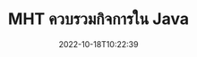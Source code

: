 ---
############################# Static ############################
layout: "auto-gen-merge"
date: 2022-10-18T10:22:39
draft: false
otherformats: mhtml odp ods odt one otp ott pdf pps ppsx ppt pptx rtf tex vdx vsdm

############################# Head ############################
head_title: "รวม MHT ไฟล์ผ่าน Java & J2SE Documents Merger API"
head_description: "รวมไฟล์ MHT หลายไฟล์ใน Java โดยใช้ API การรวมเอกสารกับข้อมูล สไตล์ และการจัดรูปแบบทั้งหมดเป็นเอกสารต้นทาง"

############################# Header ############################
title: "MHT ควบรวมกิจการใน Java"
description: "รวม MHT กับโค้ด Java สองสามบรรทัด"
bg_image: "https://cms.admin.containerize.com/templates/aspose/App_Themes/V3/images/bg/header1.png"
bg_overlay: false
button:
    enable: true
    icon: "fas fa-arrow-down"
    label: "ดาวน์โหลด ทดลองใช้ฟรี"
    link: "https://downloads.groupdocs.com/merger/java"

############################# SubMenu ############################
submenu:
    enable: true

    left:
        img_alt: "GroupDocs.Merger for Java"
        image: "https://cms.admin.containerize.com/templates/groupdocs/images/product-logos/90x90-noborder/groupdocs-merger-java.png"
        product: "GroupDocs.Merger"
        platform: "Java"

    middle:
        button:

            # button loop
            - link: "https://apireference.groupdocs.com/merger/java"
              text: "การอ้างอิง API"

            # button loop
            - link: "https://github.com/groupdocs-merger"
              text: "ตัวอย่างโค้ด"

            # button loop
            - link: "https://products.groupdocs.app/merger/family"
              text: "การสาธิตสด"

            # button loop
            - link: "https://purchase.groupdocs.com/pricing/merger/java"
              text: "ราคา"

    right:
        link_download: "https://downloads.groupdocs.com/merger"
        link_learn: "https://docs.groupdocs.com/merger/java"
        link_buy: "https://purchase.groupdocs.com"

############################# About ############################
about:
    enable: true
    title: "เกี่ยวกับ GroupDocs.Merger for Java API"
    content: |
        [GroupDocs.Merger for Java](/th/merger/java/) มอบโซลูชันที่สะดวกในการรวม PDF, Microsoft Office (Word, Excel, PowerPoint, OneNote), OpenDocument, HTML, รูปภาพ และ เอกสารอื่นๆ จำนวนมากเป็นไฟล์เดียวภายในแอปพลิเคชัน Java GroupDocs.Merger จะช่วยประหยัดแรงคุณได้มาก เนื่องจากคุณสามารถรวมเอกสาร MHT เข้าด้วยกันได้ ไม่จำเป็นต้องติดตั้งซอฟต์แวร์ของบริษัทอื่น แอปพลิเคชันเดสก์ท็อป หรือปลั๊กอิน ตอนนี้คุณไม่จำเป็นต้องเสียเวลาและรวมไฟล์ด้วยตนเอง! ภารกิจของ GroupDocs คือการมอบคุณภาพที่ดีที่สุดและทำให้ขั้นตอนการประมวลผลเอกสารง่ายขึ้น
        
        GroupDocs.Merger API เป็นตัวเลือกที่เหมาะสมสำหรับโซลูชันองค์กรที่ต้องการคุณสมบัติการรวมไฟล์ API เหล่านี้ได้รับการสนับสนุนอย่างดีบนระบบปฏิบัติการและแพลตฟอร์มหลักทั้งหมด รวมทั้ง J2SE 7.0 (1.7), J2SE 8.0 (1.8), Java 10

############################# Steps ############################
steps:
    enable: true
    title_left: "รวมไฟล์ MHT หลายไฟล์ใน Java"
    content_left: |
        [GroupDocs.Merger for Java](/th/merger/java/) ทำให้นักพัฒนา Java สามารถรวมไฟล์ MHT หลายไฟล์ได้ง่ายโดยใช้ขั้นตอนง่ายๆ ไม่กี่ขั้นตอน
        
        * สร้างอินสแตนซ์ของ **การควบรวมกิจการ** และส่งผ่านเส้นทางเอกสารต้นทางเป็นพารามิเตอร์ตัวสร้าง
        * โทร **เข้าร่วม** ของคลาส **การควบรวมกิจการ** และส่งเส้นทางเอกสารต้นทางที่สอง
        * โทร **บันทึก** ของคลาส **การควบรวมกิจการ** เพื่อบันทึกเอกสารที่ผสาน

    title_right: "ความต้องการของระบบ"
    content_right: |
        GroupDocs.Merger for Java APIs ได้รับการสนับสนุนบนแพลตฟอร์มและระบบปฏิบัติการหลักทั้งหมด ก่อนดำเนินการโค้ดด้านล่าง โปรดตรวจสอบให้แน่ใจว่าคุณได้ติดตั้งข้อกำหนดเบื้องต้นต่อไปนี้ไว้ในระบบของคุณแล้ว

        * ระบบปฏิบัติการ: Microsoft Windows, Linux, MacOS
        * สภาพแวดล้อมการพัฒนา: NetBeans, IntelliJ IDEA, Eclipse
        * กรอบงาน: J2SE 7.0 (1.7), J2SE 8.0 (1.8), Java 10
        * ดาวน์โหลด GroupDocs.Merger for Java เวอร์ชันล่าสุดจาก [Maven](https://repository.groupdocs.com/webapp/#/artifacts/browse/tree/General/repo/com/groupdocs/groupdocs-merger)
         
    code: |
     {{% merger/additional-styles %}}
     {{< merger/code-merger title="วิธีผสาน MHT ไฟล์โดยใช้โค้ดตัวอย่าง Java">}}

        ```java    
        // รวม MHT ไฟล์โดยใช้ GroupDocs.Merger สำหรับ Java API
        // ยกตัวอย่างการควบรวมกิจการด้วยการป้อนข้อมูล MHT เอกสาร
        Merger merger = new Merger("input_1.mht");

        // วิธีการโทรเข้าร่วมของอินสแตนซ์คลาส Merger และส่งเส้นทางเอกสารต้นทางที่สอง
        merger.join("input_2.mht");
    
        // วิธีการบันทึกการโทรของอินสแตนซ์คลาส Merger เพื่อบันทึกเอกสารที่ผสาน
        merger.save("merged-file.mht"); 
        ```
     {{< /merger/code-merger >}}

############################# Demos ############################
demos:
    enable: true
    title: "การสาธิตสด - แอปออนไลน์เพื่อรวมเอกสาร"
    content: |
       รวมไฟล์ MHT มากกว่าหนึ่งไฟล์ในขณะนี้โดยไปที่เว็บไซต์ [GroupDocs.Merger Live Demos](https://products.groupdocs.app/merger/mht)
       การสาธิตสดมีประโยชน์ดังต่อไปนี้
        
############################# About Formats ############################
about_formats:
    enable: true

############################# More Formats ############################
more_formats:
    enable: true
    title: "การรวมรูปแบบเอกสารอื่นๆ"
    content: |
        Java เอกสาร API การควบรวมกิจการสำหรับรูปแบบไฟล์และรูปภาพ รวมรูปแบบเอกสารยอดนิยมบางรูปแบบเข้าด้วยกันตามที่ระบุไว้ด้านล่าง

############################# Back to top ###############################
back_to_top:
    enable: true
---